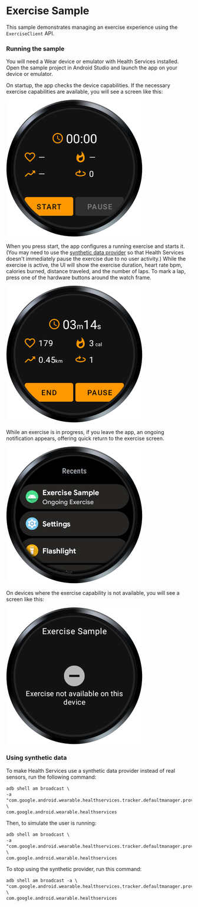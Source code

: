 # Exercise Sample

This sample demonstrates managing an exercise experience using the `ExerciseClient` API.

### Running the sample

You will need a Wear device or emulator with Health Services installed. Open the sample project in
Android Studio and launch the app on your device or emulator.

On startup, the app checks the device capabilities. If the necessary exercise capabilities are
available, you will see a screen like this:

![exercise available screenshot](screenshots/exercise_available.png)

When you press start, the app configures a running exercise and starts it. (You may need to use the
[synthetic data provider](#using-synthetic-data) so that Health Services doesn't immediately pause
the exercise due to no user activity.) While the exercise is active, the UI will show the exercise
duration, heart rate bpm, calories burned, distance traveled, and the number of laps. To mark a lap,
press one of the hardware buttons around the watch frame.

![exercise in progress screenshot](screenshots/exercise_in_progress.png)

While an exercise is in progress, if you leave the app, an ongoing notification appears, offering
quick return to the exercise screen.

![ongoing notification screenshot](screenshots/ongoing_notification.png)

On devices where the exercise capability is not available, you will see a screen like this:

![exercise unavailable screenshot](screenshots/exercise_not_available.png)

### Using synthetic data

To make Health Services use a synthetic data provider instead of real sensors, run the following
command:

```shell
adb shell am broadcast \
-a "com.google.android.wearable.healthservices.tracker.defaultmanager.providers.synthetic.USE_SYNTHETIC_TRACKER" \
com.google.android.wearable.healthservices
```

Then, to simulate the user is running:

```git exclude
adb shell am broadcast \
-a "com.google.android.wearable.healthservices.tracker.defaultmanager.providers.synthetic.user.START_RUNNING" \
com.google.android.wearable.healthservices
```

To stop using the synthetic provider, run this command:
```shell
adb shell am broadcast -a \
"com.google.android.wearable.healthservices.tracker.defaultmanager.providers.synthetic.USE_SENSORS_TRACKER" \
com.google.android.wearable.healthservices
```
